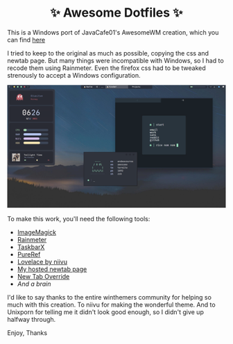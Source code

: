 <h1 align="center">✨ Awesome Dotfiles ✨</h1>

This is a Windows port of JavaCafe01's AwesomeWM creation, which you can find [here](https://github.com/JavaCafe01/dotfiles)

I tried to keep to the original as much as possible, copying the css and newtab page. But many things were incompatible with Windows, so I had to recode them using Rainmeter. Even the firefox css had to be tweaked strenously to accept a Windows configuration.

![img](https://raw.githubusercontent.com/Blu3Jive001/Awesome-Windows/master/Images/Result.png)

To make this work, you'll need the following tools:

+ [ImageMagick](https://imagemagick.org/index.php)
+ [Rainmeter](https://www.rainmeter.net/)
+ [TaskbarX](https://chrisandriessen.nl/taskbarx)
+ [PureRef](https://www.pureref.com/)
+ [Lovelace by niivu](https://www.deviantart.com/niivu/art/lovelace-Windows-10-Suite-820036284)
+ [My hosted newtab page](https://blu3jive001.github.io/)
+ [New Tab Override](https://addons.mozilla.org/en-GB/firefox/addon/new-tab-override/)
+ *And a brain*

I'd like to say thanks to the entire winthemers community for helping so much with this creation. To niivu for making the wonderful theme. And to Unixporn for telling me it didn't look good enough, so I didn't give up halfway through.

Enjoy, 
Thanks
